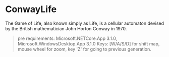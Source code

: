 # ConwayLife
The Game of Life, also known simply as Life, is a cellular automaton devised by the British mathematician John Horton Conway in 1970.
> pre requirements: 
> Microsoft.NETCore.App 3.1.0, Microsoft.WindowsDesktop.App 3.1.0
> Keys:
> [W/A/S/D] for shift map, mouse wheel for zoom, key 'Z' for going to previous generation.
